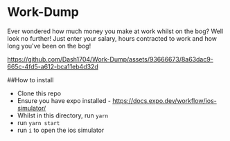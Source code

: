 # Work-Dump

Ever wondered how much money you make at work whilst on the bog? Well look no further! Just enter your salary, hours contracted to work and how long you've been on the bog!


https://github.com/Dash1704/Work-Dump/assets/93666673/8a63dac9-665c-4fd5-a612-bca11eb4d32d

##How to install
- Clone this repo
- Ensure you have expo installed - https://docs.expo.dev/workflow/ios-simulator/
- Whilst in this directory, run ```yarn```
- run ```yarn start```
- run ```i``` to open the ios simulator

